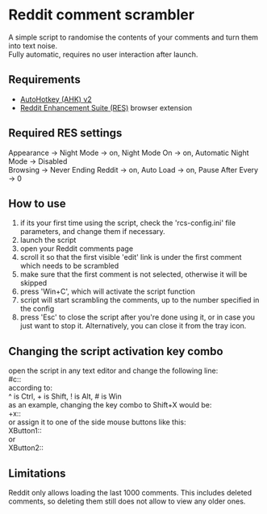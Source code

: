 # Reddit comment scrambler
A simple script to randomise the contents of your comments and turn them into text noise.  
Fully automatic, requires no user interaction after launch.

## Requirements
* [AutoHotkey (AHK) v2](https://www.autohotkey.com/)  
* [Reddit Enhancement Suite (RES)](https://redditenhancementsuite.com/) browser extension

## Required RES settings
Appearance -> Night Mode -> on, Night Mode On -> on, Automatic Night Mode -> Disabled  
Browsing -> Never Ending Reddit -> on, Auto Load -> on, Pause After Every -> 0 

## How to use
1) if its your first time using the script, check the 'rcs-config.ini' file parameters, and change them if necessary.
2) launch the script
3) open your Reddit comments page
4) scroll it so that the first visible 'edit' link is under the first comment which needs to be scrambled
5) make sure that the first comment is not selected, otherwise it will be skipped
7) press 'Win+C', which will activate the script function
8) script will start scrambling the comments, up to the number specified in the config
9) press 'Esc' to close the script after you're done using it, or in case you just want to stop it. Alternatively, you can close it from the tray icon.

## Changing the script activation key combo 
open the script in any text editor and change the following line:  
#c::  
according to:  
^ is Ctrl, + is Shift, ! is Alt, # is Win  
as an example, changing the key combo to Shift+X would be:  
+x::  
or assign it to one of the side mouse buttons like this:  
XButton1::    
or  
XButton2::

## Limitations

Reddit only allows loading the last 1000 comments.
This includes deleted comments, so deleting them still does not allow to view any older ones.

